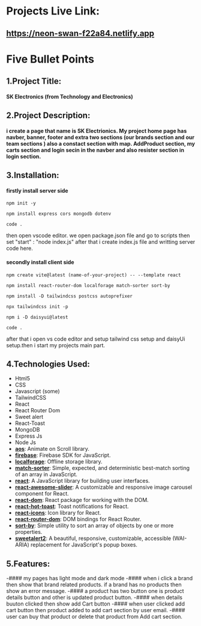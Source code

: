 # Projects Live Link: 
## https://neon-swan-f22a84.netlify.app


# Five  Bullet Points

## 1.Project Title:
#### SK Electronics (from Technology and Electronics)

## 2.Project Description:
#### i create a page that name is SK Electrionics. My project home page has navber, banner, footer and extra two sections (our brands section and our team sections ) also a constact section with map. AddProduct section, my carts section and login secin in the navber and also resister section in login section.

## 3.Installation:
#### firstly install server side 
<div class="mockup-code">
  <pre data-prefix="$"><code>npm init -y</code></pre>
  <pre data-prefix="$"><code>npm install express cors mongodb dotenv</code></pre>
  <pre data-prefix="$"><code>code .</code></pre>
</div>

then open vscode editor. we open package.json file and go to scripts then set "start" : "node index.js"
after that i create index.js file and writting server code here.

#### secondly install client side 
<div class="mockup-code">
  <pre data-prefix="$"><code>npm create vite@latest (name-of-your-project) -- --template react</code></pre>
  <pre data-prefix="$"><code>npm install react-router-dom localforage match-sorter sort-by</code></pre>
  <pre data-prefix="$"><code>npm install -D tailwindcss postcss autoprefixer</code></pre>
  <pre data-prefix="$"><code>npx tailwindcss init -p</code></pre>
  <pre data-prefix="$"><code>npm i -D daisyui@latest</code></pre>
  <pre data-prefix="$"><code>code .</code></pre>
</div>

after that i open vs code editor and setup tailwind css setup and daisyUi setup.then i start my projects main part.


## 4.Technologies Used:
- Html5
- CSS 
- Javascript (some) 
- TailwindCSS 
- React 
- React Router Dom
- Sweet alert
- React-Toast
- MongoDB
- Express Js
- Node Js
- **[aos](https://www.npmjs.com/package/aos)**: Animate on Scroll library.
- **[firebase](https://www.npmjs.com/package/firebase)**: Firebase SDK for JavaScript.
- **[localforage](https://www.npmjs.com/package/localforage)**: Offline storage library.
- **[match-sorter](https://www.npmjs.com/package/match-sorter)**: Simple, expected, and deterministic best-match sorting of an array in JavaScript.
- **[react](https://www.npmjs.com/package/react)**: A JavaScript library for building user interfaces.
- **[react-awesome-slider](https://www.npmjs.com/package/react-awesome-slider)**: A customizable and responsive image carousel component for React.
- **[react-dom](https://www.npmjs.com/package/react-dom)**: React package for working with the DOM.
- **[react-hot-toast](https://www.npmjs.com/package/react-hot-toast)**: Toast notifications for React.
- **[react-icons](https://www.npmjs.com/package/react-icons)**: Icon library for React.
- **[react-router-dom](https://www.npmjs.com/package/react-router-dom)**: DOM bindings for React Router.
- **[sort-by](https://www.npmjs.com/package/sort-by)**: Simple utility to sort an array of objects by one or more properties.
- **[sweetalert2](https://www.npmjs.com/package/sweetalert2)**: A beautiful, responsive, customizable, accessible (WAI-ARIA) replacement for JavaScript's popup boxes.




## 5.Features:

-#### my pages has light mode and dark mode
-#### when i click a brand then show that brand related products. if a brand has no products then show an error message. 
-#### a product has two button one is product details button and other is updated product button.
-#### when details buuton clicked then show add Cart button 
-#### when user clicked add cart button  then product added to add cart section by user email.
-#### user can buy that product or delete that product from Add cart section.
